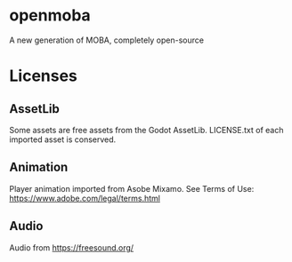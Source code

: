 # openmoba
A new generation of MOBA, completely open-source


# Licenses

## AssetLib
Some assets are free assets from the Godot AssetLib. LICENSE.txt of each imported asset is conserved. 

## Animation
Player animation imported from Asobe Mixamo. See Terms of Use: https://www.adobe.com/legal/terms.html 

## Audio
Audio from https://freesound.org/